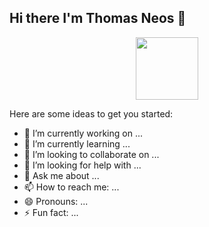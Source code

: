 ## Hi there I'm Thomas Neos 👋

<div id="header" align="center">
  <img src="https://giphy.com/gifs/muppets-computers-nPxVvyTWo1aIU" width="100"/>
</div>

Here are some ideas to get you started:

- 🔭 I’m currently working on ...
- 🌱 I’m currently learning ...
- 👯 I’m looking to collaborate on ...
- 🤔 I’m looking for help with ...
- 💬 Ask me about ...
- 📫 How to reach me: ...
- 😄 Pronouns: ...
- ⚡ Fun fact: ...

